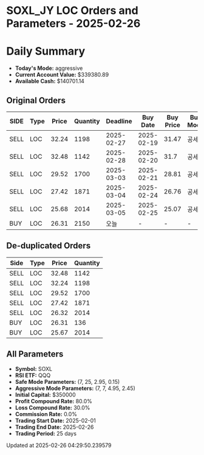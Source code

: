 # SOXL_JY LOC Orders and Parameters - 2025-02-26

# Daily Summary

- **Today's Mode:** aggressive
- **Current Account Value:** $339380.89
- **Available Cash:** $140701.14

## Original Orders

| SIDE | Type | Price | Quantity | Deadline | Buy Date | Buy Price | Buy Mode |
|------|------|-------|----------|----------|----------|-----------|----------|
| SELL | LOC | 32.24 | 1198 | 2025-02-27 | 2025-02-19 | 31.47 | 공세 |
| SELL | LOC | 32.48 | 1142 | 2025-02-28 | 2025-02-20 | 31.7 | 공세 |
| SELL | LOC | 29.52 | 1700 | 2025-03-03 | 2025-02-21 | 28.81 | 공세 |
| SELL | LOC | 27.42 | 1871 | 2025-03-04 | 2025-02-24 | 26.76 | 공세 |
| SELL | LOC | 25.68 | 2014 | 2025-03-05 | 2025-02-25 | 25.07 | 공세 |
| BUY | LOC | 26.31 | 2150 | 오늘 | - | - | - |

## De-duplicated Orders

| Side | Type | Price | Quantity |
|------|------|-------|----------|
| SELL | LOC | 32.48 | 1142 |
| SELL | LOC | 32.24 | 1198 |
| SELL | LOC | 29.52 | 1700 |
| SELL | LOC | 27.42 | 1871 |
| SELL | LOC | 26.32 | 2014 |
| BUY | LOC | 26.31 | 136 |
| BUY | LOC | 25.67 | 2014 |

## All Parameters

- **Symbol:** SOXL
- **RSI ETF:** QQQ
- **Safe Mode Parameters:** (7, 25, 2.95, 0.15)
- **Aggressive Mode Parameters:** (7, 7, 4.95, 2.45)
- **Initial Capital:** $350000
- **Profit Compound Rate:** 80.0%
- **Loss Compound Rate:** 30.0%
- **Commission Rate:** 0.0%
- **Trading Start Date:** 2025-02-01
- **Trading End Date:** 2025-02-26
- **Trading Period:** 25 days

Updated at 2025-02-26 04:29:50.239579
